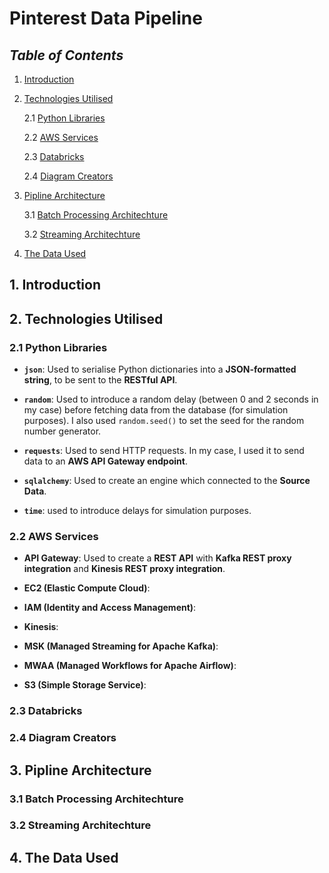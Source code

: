 # Pinterest Data Pipeline

## _Table of Contents_

1. [Introduction](#1-introduction)

2. [Technologies Utilised](#2-technologies-utilised)

    2.1 [Python Libraries](#21-python-libraries)

    2.2 [AWS Services](#22-aws-services)

    2.3 [Databricks](#23-databricks)

    2.4 [Diagram Creators](#24-diagram-creators)

3. [Pipline Architecture](#3-pipline-architecture)

    3.1 [Batch Processing Architechture](#31-batch-processing-architechture)

    3.2 [Streaming Architechture](#32-streaming-architechture)

4. [The Data Used](#4-the-data-used)

## 1. Introduction

## 2. Technologies Utilised

### 2.1 Python Libraries

- __`json`__: Used to serialise Python dictionaries into a __JSON-formatted string__, to be sent to the __RESTful API__.

- __`random`__: Used to introduce a random delay (between 0 and 2 seconds in my case) before fetching data from the database (for simulation purposes). I also used `random.seed()` to set the seed for the random number generator.

- __`requests`__: Used to send HTTP requests. In my case, I used it to send data to an __AWS API Gateway endpoint__.

- __`sqlalchemy`__: Used to create an engine which connected to the __Source Data__.

- __`time`__: used to introduce delays for simulation purposes.

### 2.2 AWS Services

- __API Gateway__: Used to create a __REST API__ with __Kafka REST proxy integration__ and __Kinesis REST proxy integration__.

- __EC2 (Elastic Compute Cloud)__:

- __IAM (Identity and Access Management)__:

- __Kinesis__:

- __MSK (Managed Streaming for Apache Kafka)__:

- __MWAA (Managed Workflows for Apache Airflow)__:

- __S3 (Simple Storage Service)__:

### 2.3 Databricks

### 2.4 Diagram Creators

## 3. Pipline Architecture

### 3.1 Batch Processing Architechture

### 3.2 Streaming Architechture

## 4. The Data Used